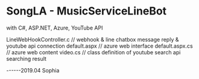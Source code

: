 # SongLA - MusicServiceLineBot
with C#, ASP.NET, Azure, YouTube API 

LineWebHookController.c     // webhook & line chatbox message reply & youtube api connection
default.aspx	  // azure web interface
default.aspx.cs	   // azure web content
video.cs     // class definition of youtube search api searching result

------2019.04 Sophia
